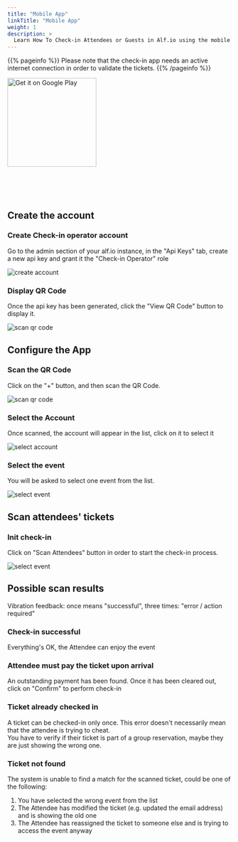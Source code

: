 ```yaml
---
title: "Mobile App"
linkTitle: "Mobile App"
weight: 1
description: >
  Learn How To Check-in Attendees or Guests in Alf.io using the mobile app (iOS/Android)
---
```


{{% pageinfo %}}
Please note that the check-in app needs an active internet connection in order to validate the tickets. 
{{% /pageinfo %}}

<div class="row">
<div class="col-3 offset-3">
   <a href="https://play.google.com/store/apps/details?id=alfio.scan">
   <img alt="Get it on Google Play" src="https://play.google.com/intl/en_us/badges/images/generic/en_badge_web_generic.png" style="box-shadow: unset !important; margin: 0; height: auto; width: 200px;"></a>
</div>
<div class="col-3">
    <a href="https://itunes.apple.com/us/app/alf-io-scan/id1425492093" style="display:inline-block;overflow:hidden;background:url(https://tools.applemediaservices.com/api/badges/download-on-the-app-store/black/en-us?size=180x60) no-repeat;width:180px;height:55px;background-size:contain;margin-top:12px;"></a>
</div>
</div>

## Create the account

### Create Check-in operator account

Go to the admin section of your alf.io instance, in the 
"Api Keys" tab, create a new api key and grant it the "Check-in 
Operator" role

![create account](/img/tutorials/check-in-app/001.png)


### Display QR Code

Once the api key has been generated, click the "View QR Code" button to display it.

![scan qr code](/img/tutorials/check-in-app/002.png)



## Configure the App

### Scan the QR Code

Click on the "+" button, and then scan the QR Code.

![scan qr code](/img/tutorials/check-in-app/003.png)

### Select the Account

Once scanned, the account will appear in the list, click on it to select it

![select account](/img/tutorials/check-in-app/004.png)


### Select the event

You will be asked to select one event from the list.

![select event](/img/tutorials/check-in-app/005.png)


## Scan attendees' tickets

### Init check-in

Click on "Scan Attendees" button in order to start the check-in process.

![select event](/img/tutorials/check-in-app/006.png)


## Possible scan results

Vibration feedback: once means "successful", three times: "error / action required"


### Check-in successful

Everything's OK, the Attendee can enjoy the event

### Attendee must pay the ticket upon arrival

An outstanding payment has been found. Once it has been cleared out, click on "Confirm" to perform check-in

### Ticket already checked in
  
A ticket can be checked-in only once. This error doesn't necessarily mean that the attendee is trying to cheat.  
You have to verify if their ticket is part of a group reservation, maybe they are just showing the wrong one.


### Ticket not found
  
The system is unable to find a match for the scanned ticket, could be one of the following:
  
1. You have selected the wrong event from the list
2. The Attendee has modified the ticket (e.g. updated the email address) and is showing the old one
3. The Attendee has reassigned the ticket to someone else and is trying to access the event anyway
